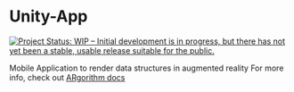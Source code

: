 # Unity-App
[![Project Status: WIP – Initial development is in progress, but there has not yet been a stable, usable release suitable for the public.](https://www.repostatus.org/badges/latest/wip.svg)](https://www.repostatus.org/#wip)

Mobile Application to render data structures in augmented reality
For more info, check out [ARgorithm docs](https://argorithm.github.io/toolkit)
